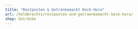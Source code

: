```yaml
---
title: "Restposten & Getränkemarkt Keck-Hora"
url: /helmbrechts/restposten-und-getraenkemarkt-keck-hora/
shop: Getränke
---
```

